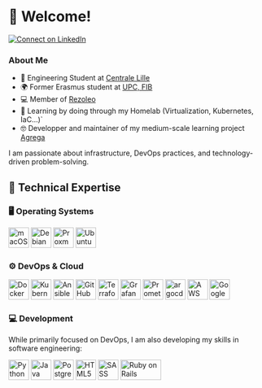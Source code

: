 # 👋 Welcome!

[![Connect on LinkedIn](https://img.shields.io/badge/Connect-LinkedIn-blue?logo=linkedin&style=flat-square)](https://www.linkedin.com/in/pierre-jezegou/)  

### About Me  

- 🏫 Engineering Student at [Centrale Lille](https://centralelille.fr)  
- 🌍 Former Erasmus student at [UPC, FIB](https://www.fib.upc.edu)  
- 💻 Member of [Rezoleo](https://github.com/rezoleo)
- 🌱 Learning by doing through my Homelab (Virtualization, Kubernetes, IaC...)`
- 🤓 Developper and maintainer of my medium-scale learning project [Agrega](https://github.com/agrega-org)

I am passionate about infrastructure, DevOps practices, and technology-driven problem-solving.

## 🚀 Technical Expertise  

### 🖥️ Operating Systems  
<p align="left">
    <img src="https://upload.wikimedia.org/wikipedia/en/b/b9/MacOS_original_logo.svg" alt="macOS" width="40" height="40"/>
    <img src="https://www.vectorlogo.zone/logos/debian/debian-icon.svg" alt="Debian" width="40" height="40"/>
    <img src="https://raw.githubusercontent.com/simple-icons/simple-icons/master/icons/proxmox.svg" alt="Proxmox" width="40" height="40"/>
    <img src="https://www.vectorlogo.zone/logos/ubuntu/ubuntu-icon.svg" alt="Ubuntu" width="40" height="40"/>
</p>

### ⚙️ DevOps & Cloud  
<p align="left">
    <img src="https://www.vectorlogo.zone/logos/docker/docker-icon.svg" alt="Docker" width="40" height="40"/>
    <img src="https://www.vectorlogo.zone/logos/kubernetes/kubernetes-icon.svg" alt="Kubernetes" width="40" height="40"/>
    <img src="https://www.vectorlogo.zone/logos/ansible/ansible-icon.svg" alt="Ansible" width="40" height="40"/>
    <img src="https://avatars.githubusercontent.com/u/44036562?s=200&v=4" alt="GitHub Actions" width="40" height="40"/>
    <img src="https://www.vectorlogo.zone/logos/terraformio/terraformio-icon.svg" alt="Terraform" width="40" height="40"/>
    <img src="https://www.vectorlogo.zone/logos/grafana/grafana-icon.svg" alt="Grafana" width="40" height="40"/>
    <img src="https://www.vectorlogo.zone/logos/prometheusio/prometheusio-icon.svg" alt="Prometheus" width="40" height="40"/>
    <img src="https://www.vectorlogo.zone/logos/argoprojio/argoprojio-icon.svg" alt="argocd" width="40" height="40"/>
    <img src="https://www.vectorlogo.zone/logos/amazon_aws/amazon_aws-icon.svg" alt="AWS" width="40" height="40"/>
    <img src="https://www.vectorlogo.zone/logos/google_cloud/google_cloud-icon.svg" alt="Google Cloud" width="40" height="40"/>
</p>

### 💻 Development  
While primarily focused on DevOps, I am also developing my skills in software engineering:  
<p align="left">
    <img src="https://www.vectorlogo.zone/logos/python/python-vertical.svg" alt="Python" width="40" height="40"/>
    <img src="https://www.vectorlogo.zone/logos/java/java-icon.svg" alt="Java" width="40" height="40"/>
    <img src="https://www.vectorlogo.zone/logos/postgresql/postgresql-icon.svg" alt="PostgreSQL" width="40" height="40"/>
    <img src="https://www.vectorlogo.zone/logos/w3_html5/w3_html5-icon.svg" alt="HTML5" width="40" height="40"/>
    <img src="https://www.vectorlogo.zone/logos/sass-lang/sass-lang-icon.svg" alt="SASS" width="40" height="40"/>
    <img src="https://upload.wikimedia.org/wikipedia/commons/thumb/6/62/Ruby_On_Rails_Logo.svg/822px-Ruby_On_Rails_Logo.svg.png" alt="Ruby on Rails" width="80" height="40"/>
</p>
